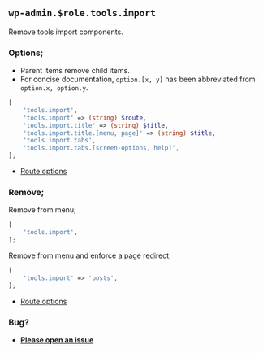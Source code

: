 ## `wp-admin.$role.tools.import`

Remove tools import components.

### Options;

* Parent items remove child items. 
* For concise documentation, `option.[x, y]` has been abbreviated from `option.x, option.y`.

```php
[
    'tools.import',
    'tools.import' => (string) $route,
    'tools.import.title' => (string) $title,
    'tools.import.title.[menu, page]' => (string) $title,
    'tools.import.tabs',
    'tools.import.tabs.[screen-options, help]',
];
```

* [Route options](../route-options.md)

### Remove;

Remove from menu;

```php
[
    'tools.import',
];
```

Remove from menu and enforce a page redirect;

```php
[
    'tools.import' => 'posts',
];
```

* [Route options](../route-options.md)

### Bug?

* **[Please open an issue](https://github.com/soberwp/intervention/issues/new?title=[wp-admin.tools.import]&labels=bug&assignees=darrenjacoby)**
